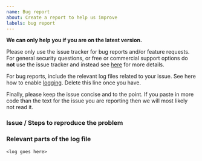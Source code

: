 ```yaml
---
name: Bug report
about: Create a report to help us improve
labels: bug report
---
```


**We can only help you if you are on the latest version.**

Please only use the issue tracker for bug reports and/or feature requests. For general security questions, or free or commercial support options do __not__ use the issue tracker and instead see [here](http://identityserver8.readthedocs.io/en/latest/intro/support.html) for more details.

For bug reports,  include the relevant log files related to your issue. See here how to enable [logging](https://identityserver8.readthedocs.io/en/latest/topics/logging.html). Delete this line once you have.

Finally, please keep the issue concise and to the point. If you paste in more code than the text for the issue you are reporting then we will most likely not read it. 

### Issue / Steps to reproduce the problem



### Relevant parts of the log file

```
<log goes here>
```